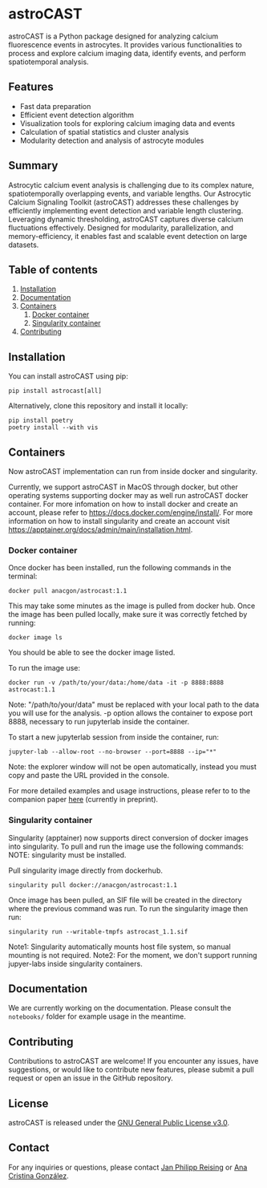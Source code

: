 # astroCAST

astroCAST is a Python package designed for analyzing calcium fluorescence events in astrocytes. It provides various functionalities to process and explore calcium imaging data, identify events, and perform spatiotemporal analysis.

## Features

- Fast data preparation
- Efficient event detection algorithm
- Visualization tools for exploring calcium imaging data and events
- Calculation of spatial statistics and cluster analysis
- Modularity detection and analysis of astrocyte modules

## Summary
Astrocytic calcium event analysis is challenging due to its complex nature, spatiotemporally overlapping events, and variable lengths. Our Astrocytic Calcium Signaling Toolkit (astroCAST) addresses these challenges by efficiently implementing event detection and variable length clustering. Leveraging dynamic thresholding, astroCAST captures diverse calcium fluctuations effectively. Designed for modularity, parallelization, and memory-efficiency, it enables fast and scalable event detection on large datasets.

## Table of contents
1. [Installation](#installation)
2. [Documentation](#documentation)
3. [Containers](#containers)
    1. [Docker container](#docker-container)
    2. [Singularity container](#singularity-container)
4. [Contributing](#contributing)

## Installation<a name="installation">
You can install astroCAST using pip: 
```shell 
pip install astrocast[all]
```

Alternatively, clone this repository and install it locally:
```shell
pip install poetry
poetry install --with vis
```
## Containers<a name="containers">
Now astroCAST implementation can run from inside docker and singularity.

Currently, we support astroCAST in MacOS through docker, but other operating systems supporting docker may as well run astroCAST docker container. For more infomation on how to install docker and create an account, please refer to https://docs.docker.com/engine/install/. For more information on how to install singularity and create an account visit https://apptainer.org/docs/admin/main/installation.html.

### Docker container<a name="docker-container">
Once docker has been installed, run the following commands in the terminal:
```shell
docker pull anacgon/astrocast:1.1
```
This may take some minutes as the image is pulled from docker hub. Once the image has been pulled locally, make sure it was correctly fetched by running:
```shell
docker image ls
```
You should be able to see the docker image listed.

To run the image use:
```shell
docker run -v /path/to/your/data:/home/data -it -p 8888:8888 astrocast:1.1 
```
Note: "/path/to/your/data" must be replaced with your local path to the data you will use for the analysis. -p option allows the container to expose port 8888, necessary to run jupyterlab inside the container.

To start a new jupyterlab session from inside the container, run:
```shell
jupyter-lab --allow-root --no-browser --port=8888 --ip="*"
```
Note: the explorer window will not be open automatically, instead you must copy and paste the URL provided in the console.

For more detailed examples and usage instructions, please refer to to the companion paper [here](https://papers.ssrn.com/sol3/papers.cfm?abstract_id=4491483) (currently in preprint).

### Singularity container<a name="singularity">
Singularity (apptainer) now supports direct conversion of docker images into singularity. To pull and run the image use the following commands:
NOTE: singularity must be installed.

Pull singularity image directly from dockerhub.
```shell
singularity pull docker://anacgon/astrocast:1.1
```

Once image has been pulled, an SIF file will be created in the directory where the previous command was run. To run the singularity image then run:

```shell
singularity run --writable-tmpfs astrocast_1.1.sif
```
Note1: Singularity automatically mounts host file system, so manual mounting is not required.
Note2: For the moment, we don't support running jupyer-labs inside singularity containers.

## Documentation<a name="documentation">

[//]: # (The documentation for astroCAST can be found here.)
We are currently working on the documentation. Please consult the `notebooks/` folder for example usage in the meantime.

## Contributing<a name="contributing">

Contributions to astroCAST are welcome! If you encounter any issues, have suggestions, or would like to contribute new features, please submit a pull request or open an issue in the GitHub repository.

## License

astroCAST is released under the [GNU General Public License v3.0](https://www.gnu.org/licenses/gpl-3.0.en.html).

## Contact

For any inquiries or questions, please contact [Jan Philipp Reising](mailto:jan.reising@ki.se) or [Ana Cristina González](mailto:ana.cristina.gonzalez.sanchez@ki.se).
